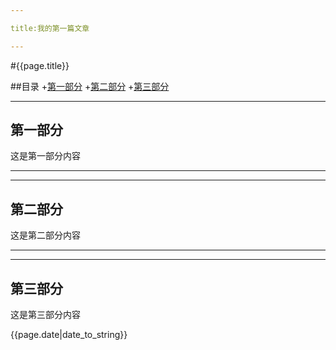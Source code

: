 ```yaml
---

title:我的第一篇文章

---
```

#{{page.title}}

##目录
+[第一部分](#partI)
+[第二部分](#partII)
+[第三部分](#partIII)

--------------------------------

## 第一部分

这是第一部分内容


--------------------------------


--------------------------------

## 第二部分

这是第二部分内容


--------------------------------


--------------------------------

## 第三部分

这是第三部分内容


{{page.date|date_to_string}}



